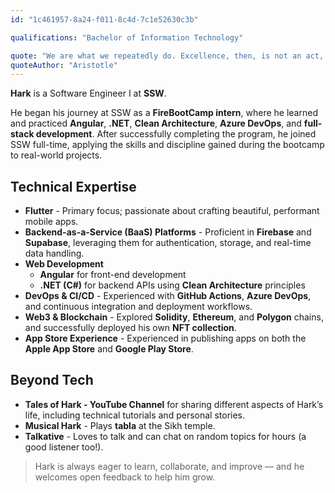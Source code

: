 ```yaml
---
id: "1c461957-8a24-f011-8c4d-7c1e52630c3b"

qualifications: "Bachelor of Information Technology"

quote: "We are what we repeatedly do. Excellence, then, is not an act, but a habit"
quoteAuthor: "Aristotle"
---
```



**Hark** is a Software Engineer I at **SSW**.

He began his journey at SSW as a **FireBootCamp intern**, where he learned and practiced **Angular**, **.NET**, **Clean Architecture**, **Azure DevOps**, and **full-stack development**. After successfully completing the program, he joined SSW full-time, applying the skills and discipline gained during the bootcamp to real-world projects.

## Technical Expertise
* **Flutter** - Primary focus; passionate about crafting beautiful, performant mobile apps.  
* **Backend-as-a-Service (BaaS) Platforms** - Proficient in **Firebase** and **Supabase**, leveraging them for authentication, storage, and real-time data handling.  
* **Web Development**  
  * **Angular** for front-end development  
  * **.NET (C#)** for backend APIs using **Clean Architecture** principles  
* **DevOps & CI/CD** - Experienced with **GitHub Actions**, **Azure DevOps**, and continuous integration and deployment workflows.  
* **Web3 & Blockchain** - Explored **Solidity**, **Ethereum**, and **Polygon** chains, and successfully deployed his own **NFT collection**.  
* **App Store Experience** - Experienced in publishing apps on both the **Apple App Store** and **Google Play Store**.  

## Beyond Tech
* **Tales of Hark - YouTube Channel** for sharing different aspects of Hark’s life, including technical tutorials and personal stories.  
* **Musical Hark** - Plays **tabla** at the Sikh temple.  
* **Talkative** - Loves to talk and can chat on random topics for hours (a good listener too!).  


> Hark is always eager to learn, collaborate, and improve — and he welcomes open feedback to help him grow.